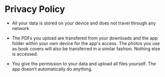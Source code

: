 # Privacy Policy

- All your data is stored on your device and does not travel through any network

- The PDFs you upload are transfered from your downloads and the app folder within your own device for the app's access. The photos you use as book covers will also be transferred in a similar fashion. Nothing else is accessed.
- You give the permission to your data and upload all files yourself. The app doesn't automatically do anything. 
